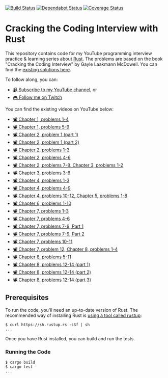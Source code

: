 [![Build Status](https://travis-ci.org/brndnmtthws/cracking-the-coding-interview-rust.svg?branch=master)](https://travis-ci.org/brndnmtthws/cracking-the-coding-interview-rust) [![Dependabot Status](https://api.dependabot.com/badges/status?host=github&repo=brndnmtthws/cracking-the-coding-interview-rust)](https://dependabot.com) [![Coverage Status](https://coveralls.io/repos/github/brndnmtthws/cracking-the-coding-interview-rust/badge.svg?branch=master)](https://coveralls.io/github/brndnmtthws/cracking-the-coding-interview-rust?branch=master)

# Cracking the Coding Interview with Rust

This repository contains code for my YouTube programming interview practice & learning series about [Rust](https://www.rust-lang.org/). The problems are based on the book "Cracking the Coding Interview" by Gayle Laakmann McDowell. You can find the [existing solutions here](https://github.com/careercup/CtCI-6th-Edition).

To follow along, you can:

- [📹 Subscribe to my YouTube channel](https://www.youtube.com/c/BrendenMatthews/live), or
- [🎮 Follow me on Twitch](https://www.twitch.tv/brndnmtthws)

You can find the existing videos on YouTube below:

- [📽 Chapter 1, problems 1-4](https://youtu.be/MoTEALq5UjI)
- [📽 Chapter 1, problems 5-9](https://youtu.be/dTp7d7xqqAo)
- [📽 Chapter 2, problem 1 (part 1)](https://youtu.be/zLuGFOLDA4Q)
- [📽 Chapter 2, problem 1 (part 2)](https://youtu.be/uAV5H1SiPVE)
- [📽 Chapter 2, problems 1-3](https://youtu.be/SdsgfnwPNT4)
- [📽 Chapter 2, problems 4-6](https://youtu.be/V5ngI_V_kI8?t=749)
- [📽 Chapter 2, problems 7-8, Chapter 3, problems 1-2](https://youtu.be/sC9HMy5Tilw)
- [📽 Chapter 3, problems 3-6](https://youtu.be/JRWVesPoIbQ)
- [📽 Chapter 4, problems 1-3](https://youtu.be/EUJAy5_At6o)
- [📽 Chapter 4, problems 4-9](https://youtu.be/Q-Z_B9sZHYc)
- [📽 Chapter 4, problems 10-12, Chapter 5, problems 1-8](https://youtu.be/Evd-z6aGIAA)
- [📽 Chapter 6, problems 1-10](https://youtu.be/1bowu80HSHg)
- [📽 Chapter 7, problems 1-3](https://youtu.be/uOTIWwVtgfI)
- [📽 Chapter 7, problems 4-6](https://youtu.be/lqrUScbFLgQ)
- [📽 Chapter 7, problems 7-9, Part 1](https://youtu.be/mIU-GhHpATg)
- [📽 Chapter 7, problems 7-9, Part 2](https://youtu.be/1FioBErAYew)
- [📽 Chapter 7, problems 10-11](https://youtu.be/P_KrbWKabeA)
- [📽 Chapter 7, problem 12, Chapter 8, problems 1-4](https://youtu.be/W209V_dqakM)
- [📽 Chapter 8, problems 5-11](https://youtu.be/L6GqbfKwldg)
- [📽 Chapter 8, problems 12-14 (part 1)](https://youtu.be/5axLcIOVnbE)
- [📽 Chapter 8, problems 12-14 (part 2)](https://youtu.be/jV5BFjVGftI)
- [📽 Chapter 8, problems 12-14 (part 3)](https://youtu.be/A8pNIwpZdoU)

## Prerequisites

To run the code, you'll need an up-to-date version of Rust. The recommended way of
installing Rust is [using a tool called rustup](https://rustup.rs/):

```ShellSession
$ curl https://sh.rustup.rs -sSf | sh
...
```

Once you have Rust installed, you can build and run the tests.

### Running the Code

```ShellSession
$ cargo build
$ cargo test
...
```
